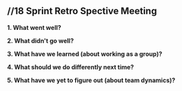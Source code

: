 ## //18 Sprint Retro Spective Meeting

**1.	What went well?**



**2.	What didn't go well?**



**3.	What have we learned (about working as a group)?**



**4.	What should we do differently next time?**



**5.	What have we yet to figure out (about team dynamics)?**


